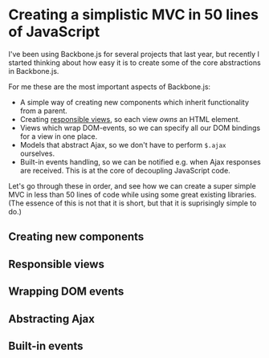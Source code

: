 Creating a simplistic MVC in 50 lines of JavaScript
===================================================

I've been using Backbone.js for several projects that last year, but
recently I started thinking about how easy it is to create some of the
core abstractions in Backbone.js.

For me these are the most important aspects of Backbone.js:

* A simple way of creating new components which inherit functionality
  from a parent.
* Creating [responsible views](views.md), so each view *owns* an HTML
  element.
* Views which wrap DOM-events, so we can specify all our DOM bindings
  for a view in one place.
* Models that abstract Ajax, so we don't have to perform `$.ajax`
  ourselves.
* Built-in events handling, so we can be notified e.g. when Ajax
  responses are received. This is at the core of decoupling JavaScript
  code.

Let's go through these in order, and see how we can create a super
simple MVC in less than 50 lines of code while using some great existing
libraries. (The essence of this is not that it is short, but that it is
suprisingly simple to do.)

Creating new components
-----------------------


Responsible views
-----------------


Wrapping DOM events
-------------------


Abstracting Ajax
----------------


Built-in events
---------------


